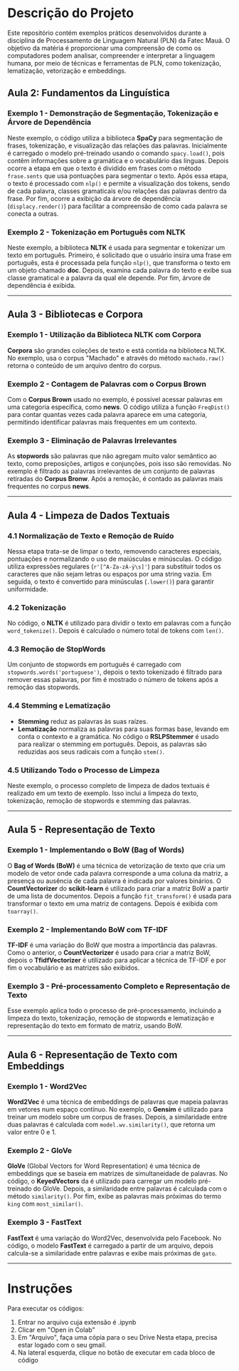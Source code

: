 # Descrição do Projeto
Este repositório contém exemplos práticos desenvolvidos durante a disciplina de Processamento de Linguagem Natural (PLN) da Fatec Mauá. O objetivo da matéria é proporcionar uma compreensão de como os computadores podem analisar, compreender e interpretar a linguagem humana, por meio de técnicas e ferramentas de PLN, como tokenização, lematização, vetorização e embeddings.

## Aula 2: Fundamentos da Linguística

### Exemplo 1 - Demonstração de Segmentação, Tokenização e Árvore de Dependência
Neste exemplo, o código utiliza a biblioteca **SpaCy** para segmentação de frases, tokenização, e visualização das relações das palavras. Inicialmente é carregado o modelo pré-treinado usando o comando `spacy.load()`, pois contêm informações sobre a gramática e o vocabulário das línguas. Depois ocorre a etapa em que o texto é dividido em frases com o método `frase.sents` que usa pontuações para segmentar o texto. Após essa etapa, o texto é processado com `nlp()` e permite a visualização dos tokens, sendo de cada palavra, classes gramaticais e/ou relações das palavras dentro da frase. Por fim, ocorre a exibição da árvore de dependência (`displacy.render()`) para facilitar a compreensão de como cada palavra se conecta a outras. 

### Exemplo 2 - Tokenização em Português com NLTK
Neste exemplo, a biblioteca **NLTK** é usada para segmentar e tokenizar um texto em português. Primeiro, é solicitado que o usuário insira uma frase em português, esta é processada pela função `nlp()`, que transforma o texto em um objeto chamado **doc**. Depois, examina cada palavra do texto e exibe sua classe gramatical e a palavra da qual ele depende. Por fim, árvore de dependência é exibida.

---

## Aula 3 - Bibliotecas e Corpora

### Exemplo 1 - Utilização da Biblioteca NLTK com Corpora
**Corpora** são grandes coleções de texto e está contida na biblioteca NLTK. No exemplo, usa o corpus "Machado" e através do método `machado.raw()` retorna o conteúdo de um arquivo dentro do corpus.

### Exemplo 2 - Contagem de Palavras com o Corpus Brown
Com o **Corpus Brown** usado no exemplo, é possível acessar palavras em uma categoria específica, como **news**. O código utiliza a função `FreqDist()` para contar quantas vezes cada palavra aparece em uma categoria, permitindo identificar palavras mais frequentes em um contexto.

### Exemplo 3 - Eliminação de Palavras Irrelevantes
As **stopwords** são palavras que não agregam muito valor semântico ao texto, como preposições, artigos e conjunções, pois isso são removidas. No exemplo é filtrado as palavras irrelevantes de um conjunto de palavras retiradas do **Corpus Bronw**. Após a remoção, é contado as palavras mais frequentes no corpus **news**.

---

## Aula 4 - Limpeza de Dados Textuais

### 4.1 Normalização de Texto e Remoção de Ruído
Nessa etapa trata-se de limpar o texto, removendo caracteres especiais, pontuações e normalizando o uso de maiúsculas e minúsculas. O código utiliza expressões regulares (`r'[^A-Za-zÀ-ÿ\s]'`) para substituir todos os caracteres que não sejam letras ou espaços por uma string vazia. Em seguida, o texto é convertido para minúsculas (`.lower()`) para garantir uniformidade.
 
### 4.2 Tokenização
No código, o **NLTK** é utilizado para dividir o texto em palavras com a função `word_tokenize()`. Depois é calculado o número total de tokens com `len()`.

### 4.3 Remoção de StopWords
Um conjunto de stopwords em português é carregado com `stopwords.words('portuguese')`, depois o texto tokenizado é filtrado para remover essas palavras, por fim é mostrado o número de tokens após a remoção das stopwords.

### 4.4 Stemming e Lematização
- **Stemming** reduz as palavras às suas raízes.
- **Lematização** normaliza as palavras para suas formas base, levando em conta o contexto e a gramática.
No código o **RSLPStemmer** é usado para realizar o stemming em português. Depois, as palavras são reduzidas aos seus radicais com a função `stem()`.

### 4.5 Utilizando Todo o Processo de Limpeza
Neste exemplo, o processo completo de limpeza de dados textuais é realizado em um texto de exemplo. Isso inclui a limpeza do texto, tokenização, remoção de stopwords e stemming das palavras.

---

## Aula 5 - Representação de Texto

### Exemplo 1 - Implementando o BoW (Bag of Words)
O **Bag of Words (BoW)** é uma técnica de vetorização de texto que cria um modelo de vetor onde cada palavra corresponde a uma coluna da matriz, a presença ou ausência de cada palavra é indicada por valores binários. O **CountVectorizer** do **scikit-learn** é utilizado para criar a matriz BoW a partir de uma lista de documentos. Depois a função `fit_transform()` é usada para transformar o texto em uma matriz de contagens. Depois é exibida com `toarray()`.

### Exemplo 2 - Implementando BoW com TF-IDF
**TF-IDF** é uma variação do BoW que mostra a importância das palavras. Como o anterior, o **CountVectorizer** é usado para criar a matriz BoW, depois  o **TfidfVectorizer** é utilizado para aplicar a técnica de TF-IDF e por fim o vocabulário e as matrizes são exibidos.

### Exemplo 3 - Pré-processamento Completo e Representação de Texto
Esse exemplo aplica todo o processo de pré-processamento, incluindo a limpeza do texto, tokenização, remoção de stopwords e lematização e representação do texto em formato de matriz, usando BoW.

---

## Aula 6 - Representação de Texto com Embeddings

### Exemplo 1 - Word2Vec
**Word2Vec** é uma técnica de embeddings de palavras que mapeia palavras em vetores num espaço contínuo. No exemplo, o **Gensim** é utilizado para treinar um modelo sobre um corpus de frases. Depois, a similaridade entre duas palavras é calculada com `model.wv.similarity()`, que retorna um valor entre 0 e 1.

### Exemplo 2 - GloVe
**GloVe** (Global Vectors for Word Representation) é uma técnica de embeddings que se baseia em matrizes de simultaneidade de palavras.  No código, o **KeyedVectors** da é utilizado para carregar um modelo pré-treinado do GloVe. Depois, a similaridade entre palavras é calculada com o método `similarity()`. Por fim, exibe as palavras mais próximas do termo `king` com `most_similar()`.

### Exemplo 3 - FastText
**FastText** é uma variação do Word2Vec, desenvolvida pelo Facebook. No código, o modelo **FastText** é carregado a partir de um arquivo, depois calcula-se a similaridade entre palavras e exibe mais próximas de `gato`.

---

# Instruções
Para executar os códigos:
1. Entrar no arquivo cuja extensão é .ipynb
2. Clicar em "Open in Colab"
3. Em "Arquivo", faça uma cópia para o seu Drive
   Nesta etapa, precisa estar logado com o seu gmail.
4. Na lateral esquerda, clique no botão de executar em cada bloco de código
